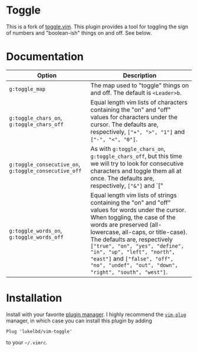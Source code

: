 # Toggle
This is a fork of [toggle.vim](https://www.vim.org/scripts/script.php?script_id=895).
This plugin provides a tool for toggling the sign of numbers and
"boolean-ish" things on and off. See below.

# Documentation
| Option | Description |
| ---- | ---- |
| `g:toggle_map` | The map used to "toggle" things on and off. The default is `<Leader>b`. |
| `g:toggle_chars_on`, `g:toggle_chars_off` | Equal length vim lists of characters containing the "on" and "off" values for characters under the cursor. The defaults are, respectively, `["+", ">", "1"]` and `["-", "<", "0"]`. |
| `g:toggle_consecutive_on`, `g:toggle_consecutive_off` |  As with `g:toggle_chars_on`, `g:toggle_chars_off`, but this time we will try to look for consecutive characters and toggle them all at once. The defaults are, respectively, `["&"]` and `["|"]`. |
| `g:toggle_words_on`, `g:toggle_words_off` | Equal length vim lists of strings containing the  "on" and "off" values for words under the cursor. When toggling, the case of the words are preserved (all-lowercase, all-caps, or title-case). The defaults are, respectively `["true", "on", "yes", "define", "in", "up", "left", "north", "east"]` and `["false", "off", "no", "undef", "out", "down", "right", "south", "west"]`. |

# Installation
Install with your favorite [plugin manager](https://vi.stackexchange.com/questions/388/what-is-the-difference-between-the-vim-plugin-managers).
I highly recommend the [`vim-plug`](https://github.com/junegunn/vim-plug) manager,
in which case you can install this plugin by adding
```
Plug 'lukelbd/vim-toggle'
```
to your `~/.vimrc`.

